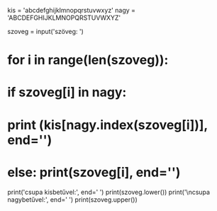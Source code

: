 kis =  'abcdefghijklmnopqrstuvwxyz'
nagy = 'ABCDEFGHIJKLMNOPQRSTUVWXYZ'

szoveg = input('szöveg: ')

# for i in range(len(szoveg)):
#     if szoveg[i] in nagy:
#         print (kis[nagy.index(szoveg[i])], end='')
#     else: print(szoveg[i], end='')

print('csupa kisbetűvel:', end=' ')
print(szoveg.lower())
print('\ncsupa nagybetűvel:', end=' ')
print(szoveg.upper())
